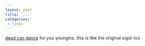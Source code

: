```yaml
---
layout: post
title: '...'
categories:
 - links
---
```


<a href="http://www.deadcandance.com/">dead can dance</a> for you youngins, this is like the original sigor ros

